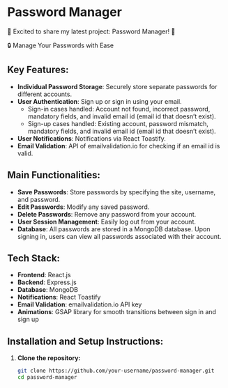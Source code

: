 # Password Manager

🚀 Excited to share my latest project: Password Manager! 🚀

🔒 Manage Your Passwords with Ease

## Key Features:

- **Individual Password Storage**: Securely store separate passwords for different accounts.
- **User Authentication**: Sign up or sign in using your email.
  - Sign-in cases handled: Account not found, incorrect password, mandatory fields, and invalid email id (email id that doesn’t exist).
  - Sign-up cases handled: Existing account, password mismatch, mandatory fields, and invalid email id (email id that doesn’t exist).
- **User Notifications**: Notifications via React Toastify.
- **Email Validation**: API of emailvalidation.io for checking if an email id is valid.

## Main Functionalities:

- **Save Passwords**: Store passwords by specifying the site, username, and password.
- **Edit Passwords**: Modify any saved password.
- **Delete Passwords**: Remove any password from your account.
- **User Session Management**: Easily log out from your account.
- **Database**: All passwords are stored in a MongoDB database. Upon signing in, users can view all passwords associated with their account.

## Tech Stack:

- **Frontend**: React.js
- **Backend**: Express.js
- **Database**: MongoDB
- **Notifications**: React Toastify
- **Email Validation**: emailvalidation.io API key
- **Animations**: GSAP library for smooth transitions between sign in and sign up

## Installation and Setup Instructions:

1. **Clone the repository:**
   ```bash
   git clone https://github.com/your-username/password-manager.git
   cd password-manager
